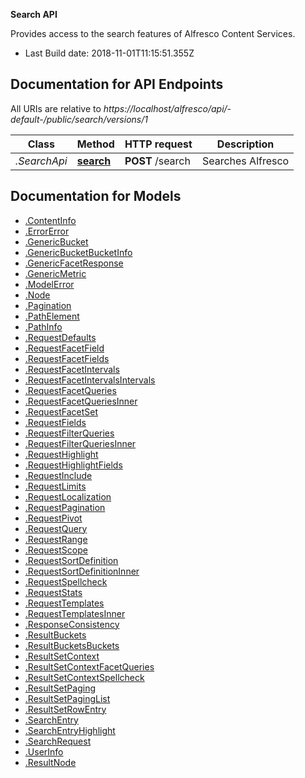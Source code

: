 **Search API**

Provides access to the search features of Alfresco Content Services.


- Last Build date: 2018-11-01T11:15:51.355Z


## Documentation for API Endpoints

All URIs are relative to *https://localhost/alfresco/api/-default-/public/search/versions/1*

Class | Method | HTTP request | Description
------------ | ------------- | ------------- | -------------
*.SearchApi* | [**search**](docs/SearchApi.md#search) | **POST** /search | Searches Alfresco


## Documentation for Models

 - [.ContentInfo](docs/ContentInfo.md)
 - [.ErrorError](docs/ErrorError.md)
 - [.GenericBucket](docs/GenericBucket.md)
 - [.GenericBucketBucketInfo](docs/GenericBucketBucketInfo.md)
 - [.GenericFacetResponse](docs/GenericFacetResponse.md)
 - [.GenericMetric](docs/GenericMetric.md)
 - [.ModelError](docs/ModelError.md)
 - [.Node](docs/Node.md)
 - [.Pagination](docs/Pagination.md)
 - [.PathElement](docs/PathElement.md)
 - [.PathInfo](docs/PathInfo.md)
 - [.RequestDefaults](docs/RequestDefaults.md)
 - [.RequestFacetField](docs/RequestFacetField.md)
 - [.RequestFacetFields](docs/RequestFacetFields.md)
 - [.RequestFacetIntervals](docs/RequestFacetIntervals.md)
 - [.RequestFacetIntervalsIntervals](docs/RequestFacetIntervalsIntervals.md)
 - [.RequestFacetQueries](docs/RequestFacetQueries.md)
 - [.RequestFacetQueriesInner](docs/RequestFacetQueriesInner.md)
 - [.RequestFacetSet](docs/RequestFacetSet.md)
 - [.RequestFields](docs/RequestFields.md)
 - [.RequestFilterQueries](docs/RequestFilterQueries.md)
 - [.RequestFilterQueriesInner](docs/RequestFilterQueriesInner.md)
 - [.RequestHighlight](docs/RequestHighlight.md)
 - [.RequestHighlightFields](docs/RequestHighlightFields.md)
 - [.RequestInclude](docs/RequestInclude.md)
 - [.RequestLimits](docs/RequestLimits.md)
 - [.RequestLocalization](docs/RequestLocalization.md)
 - [.RequestPagination](docs/RequestPagination.md)
 - [.RequestPivot](docs/RequestPivot.md)
 - [.RequestQuery](docs/RequestQuery.md)
 - [.RequestRange](docs/RequestRange.md)
 - [.RequestScope](docs/RequestScope.md)
 - [.RequestSortDefinition](docs/RequestSortDefinition.md)
 - [.RequestSortDefinitionInner](docs/RequestSortDefinitionInner.md)
 - [.RequestSpellcheck](docs/RequestSpellcheck.md)
 - [.RequestStats](docs/RequestStats.md)
 - [.RequestTemplates](docs/RequestTemplates.md)
 - [.RequestTemplatesInner](docs/RequestTemplatesInner.md)
 - [.ResponseConsistency](docs/ResponseConsistency.md)
 - [.ResultBuckets](docs/ResultBuckets.md)
 - [.ResultBucketsBuckets](docs/ResultBucketsBuckets.md)
 - [.ResultSetContext](docs/ResultSetContext.md)
 - [.ResultSetContextFacetQueries](docs/ResultSetContextFacetQueries.md)
 - [.ResultSetContextSpellcheck](docs/ResultSetContextSpellcheck.md)
 - [.ResultSetPaging](docs/ResultSetPaging.md)
 - [.ResultSetPagingList](docs/ResultSetPagingList.md)
 - [.ResultSetRowEntry](docs/ResultSetRowEntry.md)
 - [.SearchEntry](docs/SearchEntry.md)
 - [.SearchEntryHighlight](docs/SearchEntryHighlight.md)
 - [.SearchRequest](docs/SearchRequest.md)
 - [.UserInfo](docs/UserInfo.md)
 - [.ResultNode](docs/ResultNode.md)

